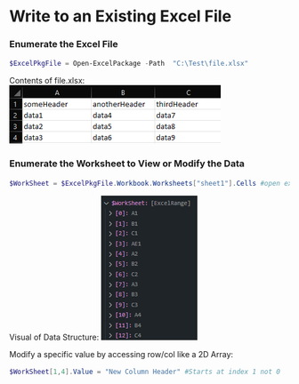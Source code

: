 # Write to an Existing Excel File
### Enumerate the Excel File
```powershell
$ExcelPkgFile = Open-ExcelPackage -Path  "C:\Test\file.xlsx"
```
Contents of file.xlsx:
![ExcelFileContents](/images/FAQ_Images/ExcelFileContents.png)
### Enumerate the Worksheet to View or Modify the Data
```powershell
$WorkSheet = $ExcelPkgFile.Workbook.Worksheets["sheet1"].Cells #open excel worksheet cells from worksheet "sheet1"
```
Visual of Data Structure:
![DataStructureExcelPkg](/images/FAQ_Images/DataStructureExcelPkg.png)

Modify a specific value by accessing row/col like a 2D Array:
```powershell
$WorkSheet[1,4].Value = "New Column Header" #Starts at index 1 not 0
```


